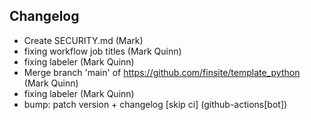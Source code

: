 ## Changelog

- Create SECURITY.md (Mark)
- fixing workflow job titles (Mark Quinn)
- fixing labeler (Mark Quinn)
- Merge branch 'main' of https://github.com/finsite/template_python (Mark Quinn)
- fixing labeler (Mark Quinn)
- bump: patch version + changelog [skip ci] (github-actions[bot])